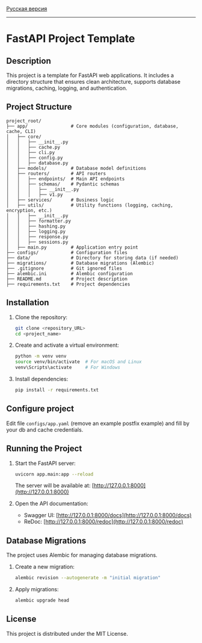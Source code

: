 [Русская версия](./README_RU.md)

---

# FastAPI Project Template

## Description

This project is a template for FastAPI web applications. It includes a directory structure that ensures clean architecture, supports database migrations, caching, logging, and authentication.

## Project Structure


```
project_root/
├── app/                # Core modules (configuration, database, cache, CLI)
│   ├── core/
│   │   ├── __init__.py
│   │   ├── cache.py
│   │   ├── cli.py
│   │   ├── config.py
│   │   ├── database.py
│   ├── models/         # Database model definitions
│   ├── routers/        # API routers
│   │   ├── endpoints/  # Main API endpoints
│   │   ├── schemas/    # Pydantic schemas
│   │   │   ├── __init__.py
│   │   │   ├── v1.py
│   ├── services/       # Business logic
│   ├── utils/          # Utility functions (logging, caching, encryption, etc.)
│   │   ├── __init__.py
│   │   ├── formatter.py
│   │   ├── hashing.py
│   │   ├── logging.py
│   │   ├── response.py
│   │   ├── sessions.py
│   ├── main.py         # Application entry point
├── configs/            # Configuration files
├── data/               # Directory for storing data (if needed)
├── migrations/         # Database migrations (Alembic)
├── .gitignore          # Git ignored files
├── alembic.ini         # Alembic configuration
├── README.md           # Project description
├── requirements.txt    # Project dependencies
```


## Installation

1. Clone the repository:
   ```bash
   git clone <repository_URL>
   cd <project_name>
   ```


2. Create and activate a virtual environment:
   ```bash
   python -m venv venv
   source venv/bin/activate  # For macOS and Linux
   venv\Scripts\activate     # For Windows
   ```


3. Install dependencies:
   ```bash
   pip install -r requirements.txt
   ```


## Configure project

Edit file `configs/app.yaml` (remove an example postfix example)
and fill by your db and cache credentials.

## Running the Project

1. Start the FastAPI server:
   ```bash
   uvicorn app.main:app --reload
   ```

   The server will be available at: [http://127.0.0.1:8000](http://127.0.0.1:8000)

2. Open the API documentation:
   - Swagger UI: [http://127.0.0.1:8000/docs](http://127.0.0.1:8000/docs)
   - ReDoc: [http://127.0.0.1:8000/redoc](http://127.0.0.1:8000/redoc)

## Database Migrations

The project uses Alembic for managing database migrations.

1. Create a new migration:
   ```bash
   alembic revision --autogenerate -m "initial migration"
   ```


2. Apply migrations:
   ```bash
   alembic upgrade head
   ```

## License

This project is distributed under the MIT License.

